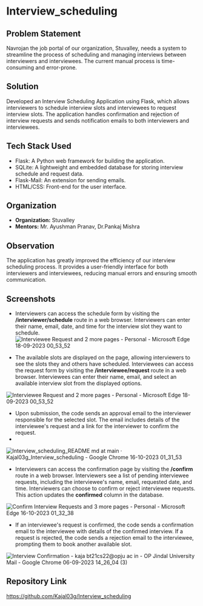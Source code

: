 # Interview_scheduling

## Problem Statement

Navrojan the job portal of our organization, Stuvalley, needs a system to streamline the process of scheduling and managing interviews between interviewers and interviewees. The current manual process is time-consuming and error-prone.

## Solution

Developed an Interview Scheduling Application using Flask, which allows interviewers to schedule interview slots and interviewees to request interview slots. The application handles confirmation and rejection of interview requests and sends notification emails to both interviewers and interviewees.

## Tech Stack Used

- Flask: A Python web framework for building the application.
- SQLite: A lightweight and embedded database for storing interview schedule and request data.
- Flask-Mail: An extension for sending emails.
- HTML/CSS: Front-end for the user interface.

## Organization

- **Organization:** Stuvalley
- **Mentors:** Mr. Ayushman Pranav, Dr.Pankaj Mishra

## Observation

The application has greatly improved the efficiency of our interview scheduling process. It provides a user-friendly interface for both interviewers and interviewees, reducing manual errors and ensuring smooth communication.

## Screenshots
- Interviewers can access the schedule form by visiting the **/interviewer/schedule** route in a web browser. Interviewers can enter their name, email, date, and time for the interview slot they want to schedule.
  ![Interviewee Request and 2 more pages - Personal - Microsoft​ Edge 18-09-2023 00_53_52](https://github.com/Kajal03g/Interview_scheduling/assets/120003423/0c6b08b7-fcd7-48eb-929c-77bc40cebfab)

- The available slots are displayed on the page, allowing interviewers to see the slots they and others have scheduled. Interviewees can access the request form by visiting the **/interviewee/request** route in a web browser. Interviewees can enter their name, email, and select an available interview slot from the displayed options.

![Interviewee Request and 2 more pages - Personal - Microsoft​ Edge 18-09-2023 00_53_52](https://github.com/Kajal03g/Interview_scheduling/assets/120003423/556432bb-dc1e-49bc-81c1-0ef4b209fdc0)


- Upon submission, the code sends an approval email to the interviewer responsible for the selected slot. The email includes details of the interviewee's request and a link for the interviewer to confirm the request.
- 
![Interview_scheduling_README md at main · Kajal03g_Interview_scheduling - Google Chrome 16-10-2023 01_31_53](https://github.com/Kajal03g/Interview_scheduling/assets/120003423/3acc5396-4d52-4391-81c2-e01a76d5958f)

- Interviewers can access the confirmation page by visiting the **/confirm** route in a web browser. Interviewers see a list of pending interviewee requests, including the interviewee's name, email, requested date, and time. Interviewers can choose to confirm or reject interviewee requests. This action updates the **confirmed** column in the database.

![Confirm Interview Requests and 3 more pages - Personal - Microsoft​ Edge 16-10-2023 01_32_38](https://github.com/Kajal03g/Interview_scheduling/assets/120003423/3fd8f326-60fd-4186-8747-552262ad5e07)

- If an interviewee's request is confirmed, the code sends a confirmation email to the interviewee with details of the confirmed interview.
If a request is rejected, the code sends a rejection email to the interviewee, prompting them to book another available slot.

![Interview Confirmation - kaja bt21cs22@opju ac in - OP Jindal University Mail - Google Chrome 06-09-2023 14_26_04 (3)](https://github.com/Kajal03g/Interview_scheduling/assets/120003423/c073521a-f2c5-4f9e-934c-08e27fc38135)



## Repository Link

https://github.com/Kajal03g/Interview_scheduling


